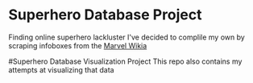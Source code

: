 # Superhero Database Project
Finding online superhero lackluster  I've decided to complile my own by scraping infoboxes from the [Marvel Wikia](http://marvel.wikia.com/Main_Page)

#Superhero Database Visualization Project
This repo also contains my attempts at visualizing that data